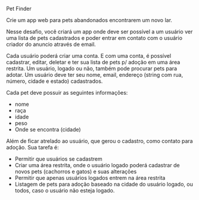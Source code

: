 Pet Finder

 

Crie um app web para pets abandonados encontrarem um novo lar.


Nesse desafio, você criará um app onde deve ser possível a um usuário ver uma lista de pets cadastrados e poder entrar em contato com o usuário criador do anuncio através de email.

 

Cada usuário poderá criar uma conta. E com uma conta, é possível cadastrar, editar, deletar e ter sua lista de pets p/ adoção em uma área restrita. 
Um usuário, logado ou não, também pode procurar pets para adotar.
Um usuário deve ter seu nome, email, endereço (string com rua, número, cidade e estado) cadastrados.

 

Cada pet deve possuir as seguintes informações:
* nome
* raça
* idade
* peso
* Onde se encontra (cidade)

 

Além de ficar atrelado ao usuário, que gerou o cadastro, como contato para adoção.
Sua tarefa é:
* Permitir que usuários se cadastrem
* Criar uma área restrita, onde o usuário logado poderá cadastrar de novos pets (cachorros e gatos) e suas alterações
* Permitir que apenas usuários logados entrem na área restrita
* Listagem de pets para adoção baseado na cidade do usuário logado, ou todos, caso o usuário não esteja logado.